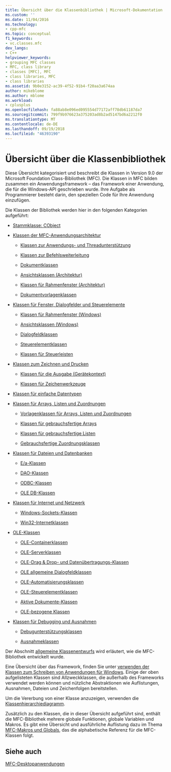 ```yaml
---
title: Übersicht über die Klassenbibliothek | Microsoft-Dokumentation
ms.custom: ''
ms.date: 11/04/2016
ms.technology:
- cpp-mfc
ms.topic: conceptual
f1_keywords:
- vc.classes.mfc
dev_langs:
- C++
helpviewer_keywords:
- grouping MFC classes
- MFC, class library
- classes [MFC], MFC
- class libraries, MFC
- class libraries
ms.assetid: 9b0e3152-ac39-4f52-91b4-f20aa3a674aa
author: mikeblome
ms.author: mblome
ms.workload:
- cplusplus
ms.openlocfilehash: fa88ab8e096ed095554d77172aff78db61187da7
ms.sourcegitcommit: 799f9b976623a375203ad8b2ad5147bd6a2212f0
ms.translationtype: MT
ms.contentlocale: de-DE
ms.lasthandoff: 09/19/2018
ms.locfileid: "46393190"
---
```

# <a name="class-library-overview"></a>Übersicht über die Klassenbibliothek

Diese Übersicht kategorisiert und beschreibt die Klassen in Version 9.0 der Microsoft Foundation Class-Bibliothek (MFC). Die Klassen in MFC bilden zusammen ein Anwendungsframework – das Framework einer Anwendung, die für die Windows-API geschrieben wurde. Ihre Aufgabe als Programmierer besteht darin, den speziellen Code für Ihre Anwendung einzufügen.

Die Klassen der Bibliothek werden hier in den folgenden Kategorien aufgeführt:

- [Stammklasse: CObject](../mfc/root-class-cobject.md)

- [Klassen der MFC-Anwendungsarchitektur](../mfc/mfc-application-architecture-classes.md)

   - [Klassen zur Anwendungs- und Threadunterstützung](../mfc/application-and-thread-support-classes.md)

   - [Klassen zur Befehlsweiterleitung](../mfc/command-routing-classes.md)

   - [Dokumentklassen](../mfc/document-classes.md)

   - [Ansichtsklassen (Architektur)](../mfc/view-classes-architecture.md)

   - [Klassen für Rahmenfenster (Architektur)](../mfc/frame-window-classes-architecture.md)

   - [Dokumentvorlagenklassen](../mfc/document-template-classes.md)

- [Klassen für Fenster, Dialogfelder und Steuerelemente](../mfc/window-dialog-and-control-classes.md)

   - [Klassen für Rahmenfenster (Windows)](../mfc/frame-window-classes-windows.md)

   - [Ansichtsklassen (Windows)](../mfc/view-classes-windows.md)

   - [Dialogfeldklassen](../mfc/dialog-box-classes.md)

   - [Steuerelementklassen](../mfc/control-classes.md)

   - [Klassen für Steuerleisten](../mfc/control-bar-classes.md)

- [Klassen zum Zeichnen und Drucken](../mfc/drawing-and-printing-classes.md)

   - [Klassen für die Ausgabe (Gerätekontext)](../mfc/output-device-context-classes.md)

   - [Klassen für Zeichenwerkzeuge](../mfc/drawing-tool-classes.md)

- [Klassen für einfache Datentypen](../mfc/simple-data-type-classes.md)

- [Klassen für Arrays, Listen und Zuordnungen](../mfc/array-list-and-map-classes.md)

   - [Vorlagenklassen für Arrays, Listen und Zuordnungen](../mfc/template-classes-for-arrays-lists-and-maps.md)

   - [Klassen für gebrauchsfertige Arrays](../mfc/ready-to-use-array-classes.md)

   - [Klassen für gebrauchsfertige Listen](../mfc/ready-to-use-list-classes.md)

   - [Gebrauchsfertige Zuordnungsklassen](../mfc/ready-to-use-map-classes.md)

- [Klassen für Dateien und Datenbanken](../mfc/file-and-database-classes.md)

   - [E/a-Klassen](../mfc/file-i-o-classes.md)

   - [DAO-Klassen](../mfc/dao-classes.md)

   - [ODBC-Klassen](../mfc/odbc-classes.md)

   - [OLE DB-Klassen](../mfc/ole-db-classes.md)

- [Klassen für Internet und Netzwerk](../mfc/internet-and-networking-classes.md)

   - [Windows-Sockets-Klassen](../mfc/windows-sockets-classes.md)

   - [Win32-Internetklassen](../mfc/win32-internet-classes.md)

- [OLE-Klassen](../mfc/ole-classes.md)

   - [OLE-Containerklassen](../mfc/ole-container-classes.md)

   - [OLE-Serverklassen](../mfc/ole-server-classes.md)

   - [OLE-Drag & Drop- und Datenübertragungs-Klassen](../mfc/ole-drag-and-drop-and-data-transfer-classes.md)

   - [OLE allgemeine Dialogfeldklassen](../mfc/ole-common-dialog-classes.md)

   - [OLE-Automatisierungsklassen](../mfc/ole-automation-classes.md)

   - [OLE-Steuerelementklassen](../mfc/ole-control-classes.md)

   - [Aktive Dokumente-Klassen](../mfc/active-document-classes.md)

   - [OLE-bezogene Klassen](../mfc/ole-related-classes.md)

- [Klassen für Debugging und Ausnahmen](../mfc/debugging-and-exception-classes.md)

   - [Debugunterstützungsklassen](../mfc/debugging-support-classes.md)

   - [Ausnahmeklassen](../mfc/exception-classes.md)

Der Abschnitt [allgemeine Klassenentwurfs](../mfc/general-class-design-philosophy.md) wird erläutert, wie die MFC-Bibliothek entwickelt wurde.

Eine Übersicht über das Framework, finden Sie unter [verwenden der Klassen zum Schreiben von Anwendungen für Windows](../mfc/using-the-classes-to-write-applications-for-windows.md). Einige der oben aufgelisteten Klassen sind Allzweckklassen, die außerhalb des Frameworks verwendet werden können und nützliche Abstraktionen wie Auflistungen, Ausnahmen, Dateien und Zeichenfolgen bereitstellen.

Um die Vererbung von einer Klasse anzuzeigen, verwenden die [Klassenhierarchiediagramm](../mfc/hierarchy-chart.md).

Zusätzlich zu den Klassen, die in dieser Übersicht aufgeführt sind, enthält die MFC-Bibliothek mehrere globale Funktionen, globale Variablen und Makros. Es gibt eine Übersicht und ausführliche Auflistung dazu im Thema [MFC-Makros und Globals](../mfc/reference/mfc-macros-and-globals.md), das die alphabetische Referenz für die MFC-Klassen folgt.

## <a name="see-also"></a>Siehe auch

[MFC-Desktopanwendungen](../mfc/mfc-desktop-applications.md)


